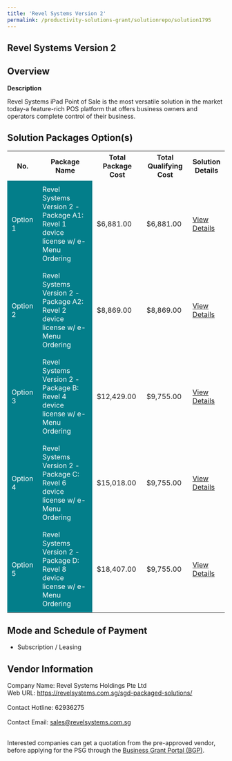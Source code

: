 ```yaml
---
title: 'Revel Systems Version 2'
permalink: /productivity-solutions-grant/solutionrepo/solution1795
---
```


## Revel Systems Version 2

## Overview

**Description**

Revel Systems iPad Point of Sale is the most versatile solution in the market today-a feature-rich POS platform that offers business owners and operators complete control of their business.

## Solution Packages Option(s)

<table>
<tr>
<th><b>No.</b></th>
<th><b>Package Name</b></th>
<th><b>Total Package Cost</b></th>
<th><b>Total Qualifying Cost</b></th>
<th><b>Solution Details</b></th>
</tr>
<tr>
<td style='padding: 10px; background-color: #037E8A; color: #FFFFFF;'>Option 1</td>
<td style='padding: 10px; background-color: #037E8A; color: #FFFFFF;'>Revel Systems Version 2 - Package A1: Revel 1 device license w/ e-Menu Ordering</td>
<td style='padding: 10px;'>$6,881.00</td>
<td style='padding: 10px;'>$6,881.00</td>
<td style='padding: 10px;'><a href='https://www.gobusiness.gov.sg/images/psg/Desensitised_Revel_Systems_Annex_3_CR_wef_02_June_2022_Part_1.pdf' target='_blank'>View Details</a></td>
</tr>
<tr>
<td style='padding: 10px; background-color: #037E8A; color: #FFFFFF;'>Option 2</td>
<td style='padding: 10px; background-color: #037E8A; color: #FFFFFF;'>Revel Systems Version 2 - Package A2: Revel 2 device license w/ e-Menu Ordering</td>
<td style='padding: 10px;'>$8,869.00</td>
<td style='padding: 10px;'>$8,869.00</td>
<td style='padding: 10px;'><a href='https://www.gobusiness.gov.sg/images/psg/Desensitised_Revel_Systems_Annex_3_CR_wef_02_June_2022_Part_2.pdf' target='_blank'>View Details</a></td>
</tr>
<tr>
<td style='padding: 10px; background-color: #037E8A; color: #FFFFFF;'>Option 3</td>
<td style='padding: 10px; background-color: #037E8A; color: #FFFFFF;'>Revel Systems Version 2 - Package B: Revel 4 device license w/ e-Menu Ordering</td>
<td style='padding: 10px;'>$12,429.00</td>
<td style='padding: 10px;'>$9,755.00</td>
<td style='padding: 10px;'><a href='https://www.gobusiness.gov.sg/images/psg/Desensitised_Revel_Systems_Annex_3_CR_wef_02_June_2022_Part_3.pdf' target='_blank'>View Details</a></td>
</tr>
<tr>
<td style='padding: 10px; background-color: #037E8A; color: #FFFFFF;'>Option 4</td>
<td style='padding: 10px; background-color: #037E8A; color: #FFFFFF;'>Revel Systems Version 2 - Package C: Revel 6 device license w/ e-Menu Ordering</td>
<td style='padding: 10px;'>$15,018.00</td>
<td style='padding: 10px;'>$9,755.00</td>
<td style='padding: 10px;'><a href='https://www.gobusiness.gov.sg/images/psg/Desensitised_Revel_Systems_Annex_3_CR_wef_02_June_2022_Part_4.pdf' target='_blank'>View Details</a></td>
</tr>
<tr>
<td style='padding: 10px; background-color: #037E8A; color: #FFFFFF;'>Option 5</td>
<td style='padding: 10px; background-color: #037E8A; color: #FFFFFF;'>Revel Systems Version 2 - Package D: Revel 8 device license w/ e-Menu Ordering</td>
<td style='padding: 10px;'>$18,407.00</td>
<td style='padding: 10px;'>$9,755.00</td>
<td style='padding: 10px;'><a href='https://www.gobusiness.gov.sg/images/psg/Desensitised_Revel_Systems_Annex_3_CR_wef_02_June_2022_Part_5.pdf' target='_blank'>View Details</a></td>
</tr>
</table>

## Mode and Schedule of Payment

 - Subscription / Leasing

## Vendor Information

 Company Name: Revel Systems Holdings Pte Ltd<br>Web URL: https://revelsystems.com.sg/sgd-packaged-solutions/ <br><br>Contact Hotline: 62936275 <br><br>Contact Email: sales@revelsystems.com.sg <br><br>

Interested companies can get a quotation from the pre-approved vendor, before applying for the PSG through the <a href='https://www.businessgrants.gov.sg/' target='_blank' rel='noopener'>Business Grant Portal (BGP)</a>.

<script src="/jquery/resize-tables.js"></script>

